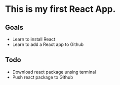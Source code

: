# This is my first React App.
## Goals
* Learn to install React
* Learn to add a React app to Github

## Todo
* Download react package unsing terminal
* Push react package to Github